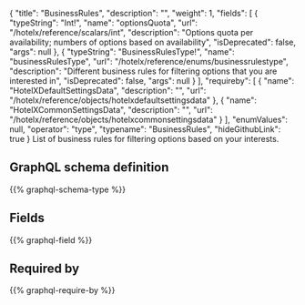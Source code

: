 {
  "title": "BusinessRules",
  "description": "",
  "weight": 1,
  "fields": [
    {
      "typeString": "Int!",
      "name": "optionsQuota",
      "url": "/hotelx/reference/scalars/int",
      "description": "Options quota per availability; numbers of options based on availability",
      "isDeprecated": false,
      "args": null
    },
    {
      "typeString": "BusinessRulesType!",
      "name": "businessRulesType",
      "url": "/hotelx/reference/enums/businessrulestype",
      "description": "Different business rules for filtering options that you are interested in",
      "isDeprecated": false,
      "args": null
    }
  ],
  "requireby": [
    {
      "name": "HotelXDefaultSettingsData",
      "description": "",
      "url": "/hotelx/reference/objects/hotelxdefaultsettingsdata"
    },
    {
      "name": "HotelXCommonSettingsData",
      "description": "",
      "url": "/hotelx/reference/objects/hotelxcommonsettingsdata"
    }
  ],
  "enumValues": null,
  "operator": "type",
  "typename": "BusinessRules",
  "hideGithubLink": true
}
List of business rules for filtering options based on your interests.
## GraphQL schema definition

{{% graphql-schema-type %}}

## Fields

{{% graphql-field %}}

## Required by

{{% graphql-require-by %}}
